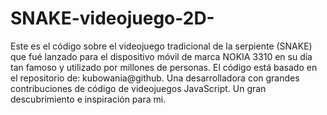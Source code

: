 # SNAKE-videojuego-2D-
Este es el código sobre el videojuego tradicional de la serpiente (SNAKE) que fué lanzado para el dispositivo móvil de marca NOKIA 3310 en su día tan famoso y utilizado por millones de personas.
El código está basado en el repositorio de: kubowania@github. Una desarrolladora con grandes contribuciones de código de videojuegos JavaScript. Un gran descubrimiento e inspiración para mi.
